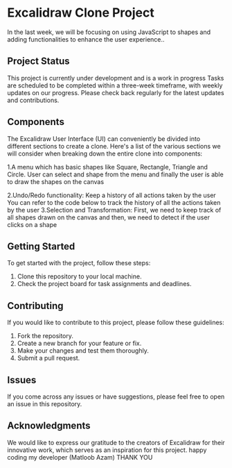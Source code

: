 # Excalidraw Clone Project 

In the last week, we will be focusing on using JavaScript to shapes and adding functionalities to enhance the user experience..




## Project Status
This project is currently under development and is a work in progress  Tasks are scheduled to be completed within a three-week timeframe, with weekly updates on our progress. Please check back regularly for the latest updates and contributions.

## Components
The Excalidraw User Interface (UI) can conveniently be divided into different sections to create a clone. Here's a list of the various sections we will consider when breaking down the entire clone into components:

1.A menu which has basic shapes like Square, Rectangle, Triangle and Circle. User can select and shape from the menu and finally the user is able to draw the shapes on the canvas

 2.Undo/Redo functionality: Keep a history of all actions taken by the user
You can refer to the code below to track the history of all the actions taken by the user
3.Selection and Transformation: First, we need to keep track of all shapes drawn on the canvas and then, we need to detect if the user clicks on a shape

## Getting Started
To get started with the project, follow these steps:

1. Clone this repository to your local machine.
2. Check the project board for task assignments and deadlines.

## Contributing
If you would like to contribute to this project, please follow these guidelines:

1. Fork the repository.
2. Create a new branch for your feature or fix.
3. Make your changes and test them thoroughly.
4. Submit a pull request.

## Issues
If you come across any issues or have suggestions, please feel free to open an issue in this repository.

## Acknowledgments
We would like to express our gratitude to the creators of Excalidraw for their innovative work, which serves as an inspiration for this project.
happy coding my developer (Matloob Azam)
THANK YOU 


